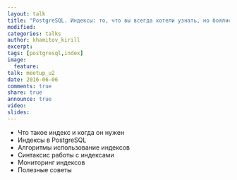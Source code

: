 ```yaml
---
layout: talk
title: "PostgreSQL. Индексы: то, что вы всегда хотели узнать, но боялись спросить"
modified:
categories: talks
author: khamitov_kirill
excerpt:
tags: [postgresql,index]
image:
  feature:
talk: meetup_u2
date: 2016-06-06
comments: true
share: true
announce: true 
video: 
slides: 
---
```



* Что такое индекс и когда он нужен
* Индексы в PostgreSQL
* Алгоритмы использование индексов
* Синтаксис работы с индексами
* Мониторинг индексов
* Полезные советы
